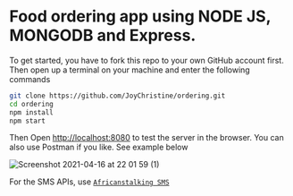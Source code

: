  # Food ordering app using NODE JS, MONGODB and Express. 
  To get started, you have to fork this repo to your own GitHub account first. Then open up a terminal on your machine and enter the following commands  

  ```bash
git clone https://github.com/JoyChristine/ordering.git
cd ordering
npm install
npm start
```
 Then Open [http://localhost:8080](http://localhost:8080) to test the server in the browser.
You can also use Postman if you like. 
See example below

![Screenshot 2021-04-16 at 22 01 59 (1)](https://user-images.githubusercontent.com/57414671/115072490-592efc80-9f00-11eb-94f6-2a4c64b1fe0a.png)

For the SMS APIs, use [`Africanstalking SMS`](https://africastalking.com/sms)



	
